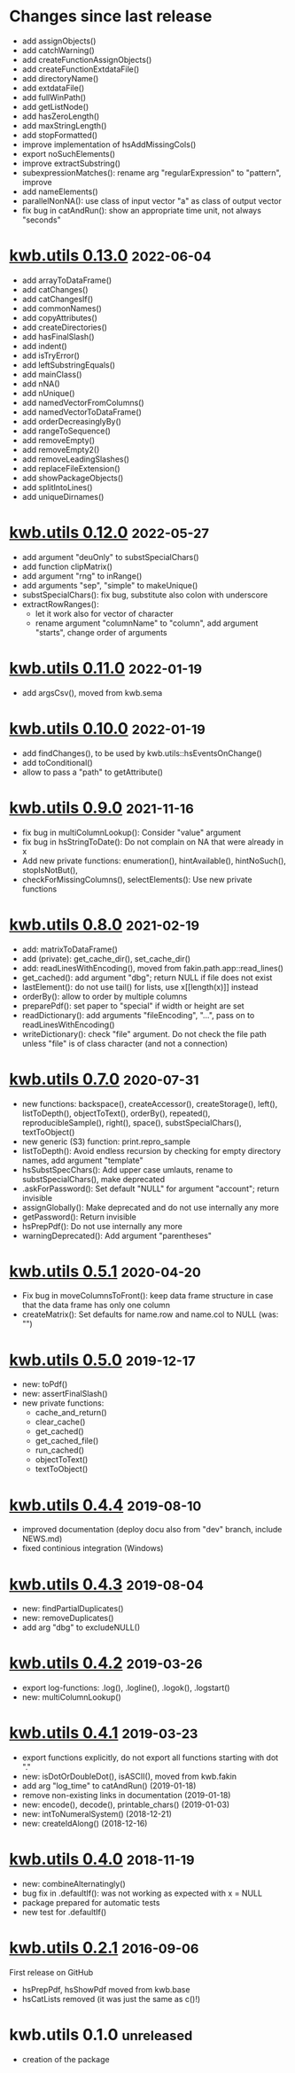 # Changes since last release

- add assignObjects()
- add catchWarning()
- add createFunctionAssignObjects()
- add createFunctionExtdataFile()
- add directoryName()
- add extdataFile()
- add fullWinPath()
- add getListNode()
- add hasZeroLength()
- add maxStringLength()
- add stopFormatted()
- improve implementation of hsAddMissingCols()
- export noSuchElements()
- improve extractSubstring() 
- subexpressionMatches(): rename arg "regularExpression" to "pattern", improve
- add nameElements()
- parallelNonNA(): use class of input vector "a" as class of output vector
- fix bug in catAndRun(): show an appropriate time unit, not always "seconds"

# [kwb.utils 0.13.0](https://github.com/KWB-R/kwb.utils/releases/tag/v0.13.0) <small>2022-06-04</small>

* add arrayToDataFrame()
* add catChanges()
* add catChangesIf()
* add commonNames()
* add copyAttributes()
* add createDirectories()
* add hasFinalSlash()
* add indent()
* add isTryError()
* add leftSubstringEquals()
* add mainClass()
* add nNA()
* add nUnique()
* add namedVectorFromColumns()
* add namedVectorToDataFrame()
* add orderDecreasinglyBy()
* add rangeToSequence()
* add removeEmpty()
* add removeEmpty2()
* add removeLeadingSlashes()
* add replaceFileExtension()
* add showPackageObjects()
* add splitIntoLines()
* add uniqueDirnames()

# [kwb.utils 0.12.0](https://github.com/KWB-R/kwb.utils/releases/tag/v0.12.0) <small>2022-05-27</small>

* add argument "deuOnly" to substSpecialChars()
* add function clipMatrix()
* add argument "rng" to inRange()
* add arguments "sep", "simple" to makeUnique()
* substSpecialChars(): fix bug, substitute also colon with underscore
* extractRowRanges():
    - let it work also for vector of character
    - rename argument "columnName" to "column", add argument "starts", change 
      order of arguments
  
# [kwb.utils 0.11.0](https://github.com/KWB-R/kwb.utils/releases/tag/v0.11.0) <small>2022-01-19</small>

* add argsCsv(), moved from kwb.sema

# [kwb.utils 0.10.0](https://github.com/KWB-R/kwb.utils/releases/tag/v0.10.0) <small>2022-01-19</small>

* add findChanges(), to be used by kwb.utils::hsEventsOnChange()
* add toConditional()
* allow to pass a "path" to getAttribute()

# [kwb.utils 0.9.0](https://github.com/KWB-R/kwb.utils/releases/tag/v0.9.0) <small>2021-11-16</small>

* fix bug in multiColumnLookup(): Consider "value" argument
* fix bug in hsStringToDate(): Do not complain on NA that were already in x
* Add new private functions: enumeration(), hintAvailable(), hintNoSuch(),
  stopIsNotBut(), 
* checkForMissingColumns(), selectElements(): Use new private functions

# [kwb.utils 0.8.0](https://github.com/KWB-R/kwb.utils/releases/tag/v0.8.0) <small>2021-02-19</small>

* add: matrixToDataFrame()
* add (private): get_cache_dir(), set_cache_dir()
* add: readLinesWithEncoding(), moved from fakin.path.app::read_lines()
* get_cached(): add argument "dbg"; return NULL if file does not exist
* lastElement(): do not use tail() for lists, use x[[length(x)]] instead
* orderBy(): allow to order by multiple columns
* preparePdf(): set paper to "special" if width or height are set
* readDictionary(): add arguments "fileEncoding", "...", pass on to
  readLinesWithEncoding()
* writeDictionary(): check "file" argument. Do not check the file path unless
  "file" is of class character (and not a connection)

# [kwb.utils 0.7.0](https://github.com/KWB-R/kwb.utils/releases/tag/v0.7.0) <small>2020-07-31</small>

* new functions: backspace(), createAccessor(), createStorage(), left(),
  listToDepth(), objectToText(), orderBy(), repeated(), reproducibleSample(),
  right(), space(), substSpecialChars(), textToObject()
* new generic (S3) function: print.repro_sample
* listToDepth(): Avoid endless recursion by checking for empty directory names,
  add argument "template"
* hsSubstSpecChars(): Add upper case umlauts, rename to substSpecialChars(),
  make deprecated
* .askForPassword(): Set default "NULL" for argument "account"; return invisible
* assignGlobally(): Make deprecated and do not use internally any more
* getPassword(): Return invisible
* hsPrepPdf(): Do not use internally any more
* warningDeprecated(): Add argument "parentheses"

# [kwb.utils 0.5.1](https://github.com/KWB-R/kwb.utils/releases/tag/v0.5.1) <small>2020-04-20</small>

* Fix bug in moveColumnsToFront(): keep data frame structure in case that the
  data frame has only one column
* createMatrix(): Set defaults for name.row and name.col to NULL (was: "")

# [kwb.utils 0.5.0](https://github.com/KWB-R/kwb.utils/releases/tag/v0.5.0) <small>2019-12-17</small>

* new: toPdf()
* new: assertFinalSlash()
* new private functions:
  + cache_and_return()
  + clear_cache()
  + get_cached()
  + get_cached_file()
  + run_cached()
  + objectToText()
  + textToObject()

# [kwb.utils 0.4.4](https://github.com/KWB-R/kwb.utils/releases/tag/v0.4.4) <small>2019-08-10</small>

* improved documentation (deploy docu also from "dev" branch, include NEWS.md)
* fixed continious integration (Windows)

# [kwb.utils 0.4.3](https://github.com/KWB-R/kwb.utils/releases/tag/v0.4.3) <small>2019-08-04</small>

* new: findPartialDuplicates()
* new: removeDuplicates()
* add arg "dbg" to excludeNULL()


# [kwb.utils 0.4.2](https://github.com/KWB-R/kwb.utils/tree/773c632aaa631ad51057eb99a841bb5f2721968c) <small>2019-03-26</small>

* export log-functions: .log(), .logline(), .logok(), .logstart()
* new: multiColumnLookup()

# [kwb.utils 0.4.1](https://github.com/KWB-R/kwb.utils/tree/37245e933ceed6538220caaadfc1aa4b2d7fc6ee) <small>2019-03-23</small>

* export functions explicitly, do not export all functions starting with dot "."
* new: isDotOrDoubleDot(), isASCII(), moved from kwb.fakin
* add arg "log_time" to catAndRun() (2019-01-18)
* remove non-existing links in documentation (2019-01-18)
* new: encode(), decode(), printable_chars() (2019-01-03)
* new: intToNumeralSystem() (2018-12-21)
* new: createIdAlong() (2018-12-16)


# [kwb.utils 0.4.0](https://github.com/KWB-R/kwb.utils/releases/tag/v0.4.0) <small>2018-11-19</small>

* new: combineAlternatingly()
* bug fix in .defaultIf(): was not working as expected with x = NULL
* package prepared for automatic tests
* new test for .defaultIf()


# [kwb.utils 0.2.1](https://github.com/KWB-R/kwb.utils/releases/tag/v.0.2.1) <small>2016-09-06</small>

First release on GitHub

* hsPrepPdf, hsShowPdf moved from kwb.base
* hsCatLists removed (it was just the same as c()!)

# kwb.utils 0.1.0 <small>unreleased</small>

* creation of the package
